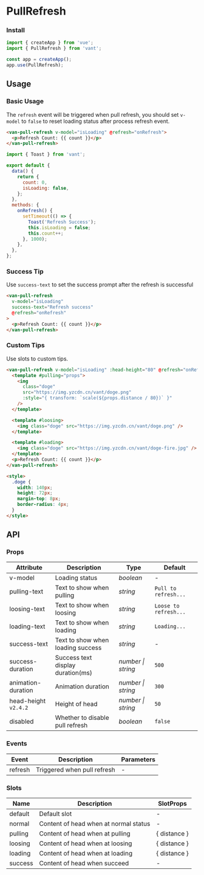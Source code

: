 # PullRefresh

### Install

```js
import { createApp } from 'vue';
import { PullRefresh } from 'vant';

const app = createApp();
app.use(PullRefresh);
```

## Usage

### Basic Usage

The `refresh` event will be triggered when pull refresh, you should set `v-model` to `false` to reset loading status after process refresh event.

```html
<van-pull-refresh v-model="isLoading" @refresh="onRefresh">
  <p>Refresh Count: {{ count }}</p>
</van-pull-refresh>
```

```js
import { Toast } from 'vant';

export default {
  data() {
    return {
      count: 0,
      isLoading: false,
    };
  },
  methods: {
    onRefresh() {
      setTimeout(() => {
        Toast('Refresh Success');
        this.isLoading = false;
        this.count++;
      }, 1000);
    },
  },
};
```

### Success Tip

Use `success-text` to set the success prompt after the refresh is successful

```html
<van-pull-refresh
  v-model="isLoading"
  success-text="Refresh success"
  @refresh="onRefresh"
>
  <p>Refresh Count: {{ count }}</p>
</van-pull-refresh>
```

### Custom Tips

Use slots to custom tips.

```html
<van-pull-refresh v-model="isLoading" :head-height="80" @refresh="onRefresh">
  <template #pulling="props">
    <img
      class="doge"
      src="https://img.yzcdn.cn/vant/doge.png"
      :style="{ transform: `scale(${props.distance / 80})` }"
    />
  </template>

  <template #loosing>
    <img class="doge" src="https://img.yzcdn.cn/vant/doge.png" />
  </template>

  <template #loading>
    <img class="doge" src="https://img.yzcdn.cn/vant/doge-fire.jpg" />
  </template>
  <p>Refresh Count: {{ count }}</p>
</van-pull-refresh>

<style>
  .doge {
    width: 140px;
    height: 72px;
    margin-top: 8px;
    border-radius: 4px;
  }
</style>
```

## API

### Props

| Attribute | Description | Type | Default |
| --- | --- | --- | --- |
| v-model | Loading status | _boolean_ | - |
| pulling-text | Text to show when pulling | _string_ | `Pull to refresh...` |
| loosing-text | Text to show when loosing | _string_ | `Loose to refresh...` |
| loading-text | Text to show when loading | _string_ | `Loading...` |
| success-text | Text to show when loading success | _string_ | - |
| success-duration | Success text display duration(ms) | _number \| string_ | `500` |
| animation-duration | Animation duration | _number \| string_ | `300` |
| head-height `v2.4.2` | Height of head | _number \| string_ | `50` |
| disabled | Whether to disable pull refresh | _boolean_ | `false` |

### Events

| Event   | Description                 | Parameters |
| ------- | --------------------------- | ---------- |
| refresh | Triggered when pull refresh | -          |

### Slots

| Name    | Description                           | SlotProps    |
| ------- | ------------------------------------- | ------------ |
| default | Default slot                          | -            |
| normal  | Content of head when at normal status | -            |
| pulling | Content of head when at pulling       | { distance } |
| loosing | Content of head when at loosing       | { distance } |
| loading | Content of head when at loading       | { distance } |
| success | Content of head when succeed          | -            |
